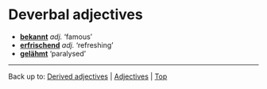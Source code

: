 # Deverbal adjectives

- **[bekannt](b/be/bekannt.md)** *adj.* ‘famous’
- **[erfrischend](e/er/erfrischend.md)** *adj.* ‘refreshing’
- **[gelähmt](g/ge/gelaehmt.md)** ‘paralysed’

----

Back up to: [Derived adjectives](derivedAdjectives.md) | [Adjectives](index.md) | [Top](../index.md)

